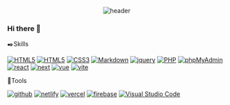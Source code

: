 <div align="center">

  ![header](https://capsule-render.vercel.app/api?type=Waving&color=0056f9&height=150&section=header&text=Welcome%20to%20my%20Island&fontColor=d6aa54&fontSize=70&animation=fadeIn&fontAlignY=55)

</div>

### Hi there 👋

 :black_nib:Skills

<a href="#"><img alt="HTML5" src="https://img.shields.io/badge/Javascript-F7DF1E?style=flat-square&logo=Javascript&logoColor=black"/></a>
<a href="#"><img alt="HTML5" src="https://img.shields.io/badge/HTML5-E34F26?style=flat-square&logo=HTML5&logoColor=white"></a>
<a href="#"><img alt="CSS3" src="https://img.shields.io/badge/CSS3-1572B6?style=flat-square&logo=CSS3&logoColor=white"></a>
<a href="#"><img alt="Markdown" src="https://img.shields.io/badge/Markdown-000?style=flat-square&logo=Markdown&logoColor=white"></a>
<a href="#"><img alt="jquery" src="https://img.shields.io/badge/Jquery-0769AD?style=flat-square&logo=jquery&logoColor=white"/></a>
<a href="#"><img alt="PHP" src="https://img.shields.io/badge/PHP-777BB4?style=flat-square&logo=PHP&logoColor=white"/></a>
<a href="#"><img alt="phpMyAdmin" src="https://img.shields.io/badge/phpMyAdmin-6C78AF?style=flat-square&logo=phpMyAdmin&logoColor=white"></a>
<a href="#"><img alt="react" src="https://img.shields.io/badge/React-61DAFB?style=flat-square&logo=react&logoColor=white"/></a>
<a href="#"><img alt="next" src="https://img.shields.io/badge/Next-000000?style=flat-square&logo=nextdotjs&logoColor=white"/></a>
<a href="#"><img alt="vue" src="https://img.shields.io/badge/Vue-4FC08D?style=flat-square&logo=vuedotjs&logoColor=white"/></a>
<a href="#"><img alt="vite" src="https://img.shields.io/badge/Vite-646CFF?style=flat-square&logo=vite&logoColor=white"/></a>

🔧Tools

<a href="#"><img alt="github" src="https://img.shields.io/badge/Github-181717?style=flat-square&logo=github&logoColor=white"/></a>
<a href="#"><img alt="netlify" src="https://img.shields.io/badge/Netlify-00C7B7?style=flat-square&logo=netlify&logoColor=white"/></a>
<a href="#"><img alt="vercel" src="https://img.shields.io/badge/Vercel-000000?style=flat-square&logo=vercel&logoColor=white"/></a>
<a href="#"><img alt="firebase" src="https://img.shields.io/badge/Firebase-FFCA28?style=flat-square&logo=firebase&logoColor=black"/></a>
<a href="#"><img alt="Visual Studio Code" src="https://img.shields.io/badge/Visual Studio Code-007ACC?style=flat-square&logo=Visual Studio Code&logoColor=white"></a>


<!--
**Coconutpalmtreeisland/Coconutpalmtreeisland** is a ✨ _special_ ✨ repository because its `README.md` (this file) appears on your GitHub profile.

Here are some ideas to get you started:

- 🔭 I’m currently working on ...
- 🌱 I’m currently learning ...
- 👯 I’m looking to collaborate on ...
- 🤔 I’m looking for help with ...
- 💬 Ask me about ...
- 📫 How to reach me: ...
- 😄 Pronouns: ...
- ⚡ Fun fact: ...
-->
